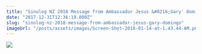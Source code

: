 ```yaml
---
title: "Sinulog NZ 2018 Message from Ambassador Jesus &#8216;Gary' Domingo"
date: "2017-12-31T12:36:19.000Z"
slug: "sinulog-nz-2018-message-from-ambassador-jesus-gary-domingo"
imageUrl: "/posts/assets/images/Screen-Shot-2018-01-14-at-1.43.44-AM.png"
---
```


![](https://i0.wp.com/santonino-nz.org/wp-content/uploads/2018/01/Screen-Shot-2018-01-14-at-1.43.44-AM.png?resize=497%2C654)